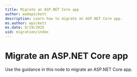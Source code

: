 ```yaml
---
title: Migrate an ASP.NET Core app
author: wadepickett
description: Learn how to migrate an ASP.NET Core app.
ms.author: wpickett
ms.date: 8/19/2025
uid: migration/index
---
```

# Migrate an ASP.NET Core app

Use the guidance in this node to migrate an ASP.NET Core app.
